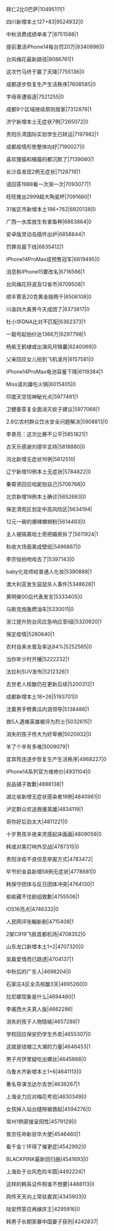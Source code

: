 拜仁2比0巴萨|10495111|1

四川新增本土127+83|9524932|0

中秋消费成绩单来了|8751588|1

提前激活iPhone14每台罚20万|8340696|0

台风梅花最新路径|8086761|1

这次竹马终于赢了天降|7755136|0

成都逐步恢复生产生活秩序|7608585|0

字母哥遭驱逐|7521255|0

成都9个区域继续原则居家|7312876|1

济宁新增本土无症状7例|7265072|0

贵阳乐湾国际实验学生已转运|7197982|1

成都疫情形势整体向好|7190027|0

喜欢狸猫和橘猫的都沉默了|7139080|1

长沙县发现2例无症状|7128719|1

请回答1988看一次哭一次|7093077|1

旺旺推出2999超大陶瓷杯|7091660|1

31省区市新增本土196+762|6920138|0

广西一水库放生有害鱼种|6863864|0

安卓版灵动岛插件出炉|6858844|1

罚罪肖晨下线|6835412|1

iPhone14ProMax成预售冠军|6819495|0

消息称iPhone15要改名|6716566|1

台风梅花将波及12省市|6709508|1

顺丰寄丢20克黄金赔两千|6506108|0

川渝四大美男今天成团了|6373817|0

杜小华DNA比对不匹配|6362373|1

一靓号起拍价达1366万|6297798|1

杨紫王鹤棣或出演风月锦囊|6240069|0

父亲回应女儿拍到飞机凌月|6157581|0

iPhone14ProMax电池容量下降|6119384|1

Miss请刘庸吃火锅|6015405|0

印度天空现神秘光点|5977491|1

卫健委答复全面消灭蚊子建议|5977068|1

2.8亿农村群众饮水安全问题解决|5908813|0

李景亮：这次比赛不公平|5851821|1

古天乐感谢刘德华支持|5818880|0

河北新增无症状16例|5812510|

辽宁新增10例本土无症状|5784822|0

秦霄贤回应哈妮抱自己|5706768|0

北京新增18例本土确诊|5652663|0

保定清苑区划定中高风险区|5634194|

12元一碗的爆辣螺蛳粉|5614463|0

主人被隔离哈士奇把婚房拆了|5611924|1

秋收大场面美成壁纸|5496867|0

李宗恒拍吻戏去了|5397143|0

baby化妆师给普通人化妆|5390888|1

澳大利亚发生袋鼠杀人事件|5348626|1

黄明昊00后代表发言|5333405|0

马斯克炮轰燃油车|5330011|0

浙江提升防台风应急响应至Ⅰ级|5320920|1

保定疫情|5280640|1

农村自来水普及率达84%|5252565|0

当你年少时开播|5222232|1

法拉利SUV发布|5212326|1

去世老人核酸仍在更新后续|5200312|1

成都新增本土18+26|5193701|0

沈嘉男手劈黄瓜内涵领导|5138486|1

救5人遇难英雄被评为烈士|5032615|1

消失的孩子佟大为好卑微|5020932|0

羊了个羊有多难|5009079|1

宜宾筠连逐步恢复生产生活秩序|4968227|0

iPhone14系列官方维修价|4931104|0

良品铺子致歉|4898138|1

湖北省新增无症状感染者18例|4840961|0

泸定群众欢送救援英雄|4834119|1

哥你好后劲太大|4811221|0

十岁男孩半夜来灵感起床画画|4809059|0

韩或对美打响外交战|4787315|0

贵阳涉疫不良信息举报方式|4783472|

毕节织金县新增58例无症状|4778681|0

韩保守团体与反日团体冲突|4764130|1

偷偷藏不住剧组致歉|4755506|1

iOS16亮点|4746332|0

人民网评张翰新剧|4715408|1

2架C919飞抵首都机场|4708352|0

山东龙口新增本土1+2|4707320|0

吴磊爱情而已路透|4704137|1

中秋后的广东人|4698204|0

石家庄4区全员核酸3天|4695260|0

拉尼娜现象是什么|4694460|1

李甫西大夫真人版|4662286|

消失的孩子人物隐喻|4657289|1

学校回应保安扔学生外卖|4655307|0

这就是钱塘江大潮的力量|4646453|1

男子月饼里疑吃出螺丝|4645868|0

乌鲁木齐新增本土1+6|4641113|0

著名导演戈达尔去世|4636267|1

上海全力应对梅花考验|4630349|0

女孩掉入站台缝隙被救起|4594276|0

常州1例密接呈阳性|4579129|0

普京任命新驻华大使|4546460|1

看千金丫环得了催更症|4542992|0

BLACKPINK最新回归曲|4541693|0

上海处于台风危险半圆|4492224|1

这样的韩系证件照谁不想要|4488113|0

网传天天向上常驻嘉宾|4345903|0

陆安然答应再嫁庆王|4295916|0

韩男子长期家暴中国妻子获刑|4242837|

